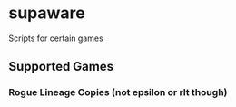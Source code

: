 # supaware
Scripts for certain games

## Supported Games

### Rogue Lineage Copies (not epsilon or rlt though)
